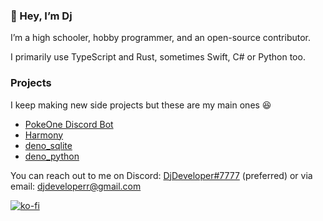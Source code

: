 ### 👋 Hey, I’m Dj

I’m a high schooler, hobby programmer, and an open-source contributor.

I primarily use TypeScript and Rust, sometimes Swift, C# or Python too.

### Projects

I keep making new side projects but these are my main ones 😆

- [PokeOne Discord Bot](https://top.gg/bot/473020399060385792)
- [Harmony](https://github.com/harmonyland/harmony)
- [deno_sqlite](https://github.com/denodrivers/sqlite3)
- [deno_python](https://github.com/denosaurs/deno_python)

You can reach out to me on Discord: [DjDeveloper#7777](https://djdev.deno.dev/discord) (preferred)
or via email: [djdeveloperr@gmail.com](mailto:djdeveloperr@gmail.com)

[![ko-fi](https://ko-fi.com/img/githubbutton_sm.svg)](https://ko-fi.com/S6S54DWQF)
